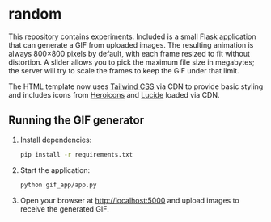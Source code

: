 # random

This repository contains experiments. Included is a small Flask application
that can generate a GIF from uploaded images. The resulting animation is
always 800&times;800 pixels by default, with each frame resized to fit without
distortion. A slider allows you to pick the maximum file size in megabytes;
the server will try to scale the frames to keep the GIF under that limit.

The HTML template now uses [Tailwind CSS](https://tailwindcss.com/) via CDN to
provide basic styling and includes icons from
[Heroicons](https://heroicons.com/) and
[Lucide](https://lucide.dev/) loaded via CDN.

## Running the GIF generator

1. Install dependencies:
   ```bash
   pip install -r requirements.txt
   ```

2. Start the application:
   ```bash
   python gif_app/app.py
   ```

3. Open your browser at [http://localhost:5000](http://localhost:5000)
and upload images to receive the generated GIF.
